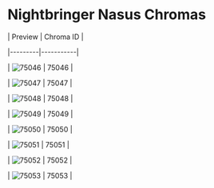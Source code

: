 # Nightbringer Nasus Chromas


| Preview | Chroma ID |

|---------|-----------|

| ![75046](https://raw.communitydragon.org/latest/plugins/rcp-be-lol-game-data/global/default/v1/champion-chroma-images/75/75046.png) | 75046 |

| ![75047](https://raw.communitydragon.org/latest/plugins/rcp-be-lol-game-data/global/default/v1/champion-chroma-images/75/75047.png) | 75047 |

| ![75048](https://raw.communitydragon.org/latest/plugins/rcp-be-lol-game-data/global/default/v1/champion-chroma-images/75/75048.png) | 75048 |

| ![75049](https://raw.communitydragon.org/latest/plugins/rcp-be-lol-game-data/global/default/v1/champion-chroma-images/75/75049.png) | 75049 |

| ![75050](https://raw.communitydragon.org/latest/plugins/rcp-be-lol-game-data/global/default/v1/champion-chroma-images/75/75050.png) | 75050 |

| ![75051](https://raw.communitydragon.org/latest/plugins/rcp-be-lol-game-data/global/default/v1/champion-chroma-images/75/75051.png) | 75051 |

| ![75052](https://raw.communitydragon.org/latest/plugins/rcp-be-lol-game-data/global/default/v1/champion-chroma-images/75/75052.png) | 75052 |

| ![75053](https://raw.communitydragon.org/latest/plugins/rcp-be-lol-game-data/global/default/v1/champion-chroma-images/75/75053.png) | 75053 |